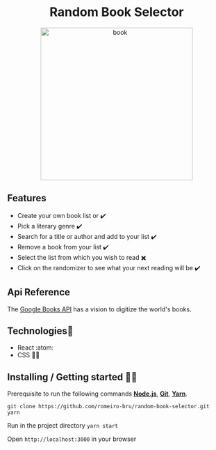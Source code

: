 <h1 align="center">Random Book Selector</h1>

<p  align="center">
  <img  src="https://user-images.githubusercontent.com/56081906/145914774-e6a939a5-f7df-492d-a8d8-5de9efe3151e.gif"  height="350" alt="book">
</p>

## Features
* Create your own book list or ✔️
* Pick a literary genre ✔️
* Search for a title or author and add to your list ✔️
* Remove a book from your list ✔️
* Select the list from which you wish to read ✖️
* Click on the randomizer to see what your next reading will be ✔️  

## Api Reference
The [Google Books API](https://developers.google.com/books/docs/overview) has a vision to digitize the world's books.

## Technologies:mag_right:
* React :atom:
* CSS :nail_care::sparkles:

## Installing / Getting started 👨‍🏭

Prerequisite to run the following commands <strong>[Node.js](https://nodejs.org/en/download/)</strong>, 
                           <strong>[Git](https://git-scm.com/downloads)</strong>, 
                           <strong>[Yarn](https://yarnpkg.com/)</strong>.
<br>
```
git clone https://github.com/romeiro-bru/random-book-selector.git
yarn
```

Run in the project directory ```yarn start```

Open ```http://localhost:3000``` in your browser
